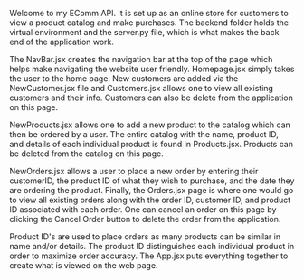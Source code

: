 Welcome to my EComm API. It is set up as an online store for customers to
view a product catalog and make purchases. The backend folder holds the virtual 
environment and the server.py file, which is what makes the back end of the 
application work.  

The NavBar.jsx creates the navigation bar at the top of the page which helps
make navigating the website user friendly. Homepage.jsx simply takes the user 
to the home page. New customers are added via the NewCustomer.jsx file and 
Customers.jsx allows one to view all existing customers and their info. 
Customers can also be delete from the application on this page. 

NewProducts.jsx allows one to add a new product to the catalog which can then be
ordered by a user. The entire catalog with the name, product ID, and details of 
each individual product is found in Products.jsx. Products can be deleted from 
the catalog on this page. 

NewOrders.jsx allows a user to place a new order by entering their customerID, 
the product ID of what they wish to purchase, and the date they are ordering the
product. Finally, the Orders.jsx page is where one would go to view all existing
orders along with the order ID, customer ID, and product ID associated with each
order. One can cancel an order on this page by clicking the Cancel Order button 
to delete the order from the application.

Product ID's are used to place orders as 
many products can be similar in name and/or details. The product ID 
distinguishes each individual product in order to maximize order accuracy. The 
App.jsx puts everything together to create what is viewed on the web page.
